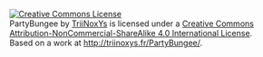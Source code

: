 <a rel="license" href="http://creativecommons.org/licenses/by-nc-sa/4.0/"><img alt="Creative Commons License" style="border-width:0" src="https://i.creativecommons.org/l/by-nc-sa/4.0/88x31.png" /></a><br /><span xmlns:dct="http://purl.org/dc/terms/" property="dct:title">PartyBungee</span> by <a xmlns:cc="http://creativecommons.org/ns#" href="http://triinoxys.fr/" property="cc:attributionName" rel="cc:attributionURL">TriiNoxYs</a> is licensed under a <a rel="license" href="http://creativecommons.org/licenses/by-nc-sa/4.0/">Creative Commons Attribution-NonCommercial-ShareAlike 4.0 International License</a>.<br />Based on a work at <a xmlns:dct="http://purl.org/dc/terms/" href="http://triinoxys.fr/PartyBungee/" rel="dct:source">http://triinoxys.fr/PartyBungee/</a>.
